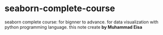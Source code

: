 # seaborn-complete-course
seaborn complete course: for  bignner to advance. for data visualization with python programming language. this note create **by Muhammad Eisa**  
